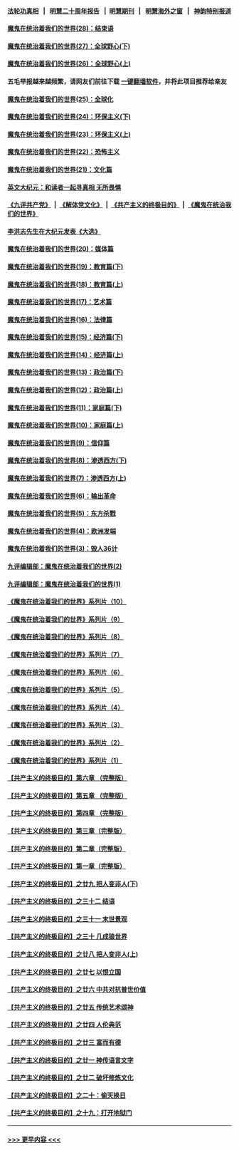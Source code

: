 #### [法轮功真相](https://github.com/gfw-breaker/truth/blob/master/README.md?t=0) &nbsp;&nbsp;|&nbsp;&nbsp; [明慧二十周年报告](https://github.com/gfw-breaker/mh-reports/blob/master/README.md?t=0) &nbsp;&nbsp;|&nbsp;&nbsp;[明慧期刊](https://github.com/gfw-breaker/mh-qikan) &nbsp;&nbsp;|&nbsp;&nbsp; [明慧海外之窗](https://github.com/gfw-breaker/mh-news/blob/master/README.md?t=0) &nbsp;&nbsp;|&nbsp;&nbsp; [神韵特别报道](https://github.com/gfw-breaker/mh-news/blob/master/shenyun.md?t=0)
#### [魔鬼在统治着我们的世界(28)：结束语](../pages/nsc422/n10936246.md?t=07031651) 
#### [魔鬼在统治着我们的世界(27)：全球野心(下)](../pages/nsc422/n10928319.md?t=07031651) 
#### [魔鬼在统治着我们的世界(26)：全球野心(上)](../pages/nsc422/n10900318.md?t=07031651) 
#### 五毛举报越来越频繁，请网友们前往下载 [一键翻墙软件](https://github.com/gfw-breaker/ssr-accounts)，并将此项目推荐给亲友
#### [魔鬼在统治着我们的世界(25)：全球化](../pages/nsc422/n10788205.md?t=07031651) 
#### [魔鬼在统治着我们的世界(24)：环保主义(下)](../pages/nsc422/n10695307.md?t=07031651) 
#### [魔鬼在统治着我们的世界(23)：环保主义(上)](../pages/nsc422/n10688613.md?t=07031651) 
#### [魔鬼在统治着我们的世界(22)：恐怖主义](../pages/nsc422/n10614727.md?t=07031651) 
#### [魔鬼在统治着我们的世界(21)：文化篇](../pages/nsc422/n10597706.md?t=07031651) 
#### [英文大纪元：和读者一起寻真相 无所畏惧](../pages/nsc422/n12542027.md?t=07031651) 
#### [《九评共产党》](https://github.com/begood0513/9ping.md/blob/master/README.md) &nbsp;|&nbsp; [《解体党文化》](../../../../jtdwh.md/blob/master/README.md)  &nbsp;|&nbsp; [《共产主义的终极目的》](../../../../gczydzjmd.md/blob/master/README.md) &nbsp;|&nbsp; [《魔鬼在统治我们的世界》](../../../../mgztzwmdsj.md/blob/master/README.md) 
#### [李洪志先生在大纪元发表《大选》](../pages/nsc422/n12534746.md?t=07031651) 
#### [魔鬼在统治着我们的世界(20)：媒体篇](../pages/nsc422/n10586579.md?t=07031651) 
#### [魔鬼在统治着我们的世界(19)：教育篇(下)](../pages/nsc422/n10564808.md?t=07031651) 
#### [魔鬼在统治着我们的世界(18)：教育篇(上)](../pages/nsc422/n10526970.md?t=07031651) 
#### [魔鬼在统治着我们的世界(17)：艺术篇](../pages/nsc422/n10499093.md?t=07031651) 
#### [魔鬼在统治着我们的世界(16)：法律篇](../pages/nsc422/n10485969.md?t=07031651) 
#### [魔鬼在统治着我们的世界(15)：经济篇(下)](../pages/nsc422/n10469975.md?t=07031651) 
#### [魔鬼在统治着我们的世界(14)：经济篇(上)](../pages/nsc422/n10457370.md?t=07031651) 
#### [魔鬼在统治着我们的世界(13)：政治篇(下)](../pages/nsc422/n10448270.md?t=07031651) 
#### [魔鬼在统治着我们的世界(12)：政治篇(上)](../pages/nsc422/n10444576.md?t=07031651) 
#### [魔鬼在统治着我们的世界(11)：家庭篇(下)](../pages/nsc422/n10440961.md?t=07031651) 
#### [魔鬼在统治着我们的世界(10)：家庭篇(上)](../pages/nsc422/n10435448.md?t=07031651) 
#### [魔鬼在统治着我们的世界(9)：信仰篇](../pages/nsc422/n10432159.md?t=07031651) 
#### [魔鬼在统治着我们的世界(8)：渗透西方(下)](../pages/nsc422/n10429603.md?t=07031651) 
#### [魔鬼在统治着我们的世界(7)：渗透西方(上)](../pages/nsc422/n10426013.md?t=07031651) 
#### [魔鬼在统治着我们的世界(6)：输出革命](../pages/nsc422/n10421536.md?t=07031651) 
#### [魔鬼在统治着我们的世界(5)：东方杀戮](../pages/nsc422/n10417707.md?t=07031651) 
#### [魔鬼在统治着我们的世界(4)：欧洲发端](../pages/nsc422/n10414890.md?t=07031651) 
#### [魔鬼在统治着我们的世界(3)：毁人36计](../pages/nsc422/n10411583.md?t=07031651) 
#### [九评编辑部：魔鬼在统治着我们的世界(2)](../pages/nsc422/n10410036.md?t=07031651) 
#### [九评编辑部：魔鬼在统治着我们的世界(1)](../pages/nsc422/n10406825.md?t=07031651) 
#### [《魔鬼在统治着我们的世界》系列片（10）](../pages/nsc422/n12292670.md?t=07031651) 
#### [《魔鬼在统治着我们的世界》系列片（9）](../pages/nsc422/n12290859.md?t=07031651) 
#### [《魔鬼在统治着我们的世界》系列片（8）](../pages/nsc422/n12287445.md?t=07031651) 
#### [《魔鬼在统治着我们的世界》系列片（7）](../pages/nsc422/n12283425.md?t=07031651) 
#### [《魔鬼在统治着我们的世界》系列片（6）](../pages/nsc422/n12282314.md?t=07031651) 
#### [《魔鬼在统治着我们的世界》系列片（5）](../pages/nsc422/n12281419.md?t=07031651) 
#### [《魔鬼在统治着我们的世界》系列片（4）](../pages/nsc422/n12274024.md?t=07031651) 
#### [《魔鬼在统治着我们的世界》系列片（3）](../pages/nsc422/n12271322.md?t=07031651) 
#### [《魔鬼在统治着我们的世界》系列片（2）](../pages/nsc422/n12269049.md?t=07031651) 
#### [《魔鬼在统治着我们的世界》系列片（1）](../pages/nsc422/n12267575.md?t=07031651) 
#### [【共产主义的终极目的】第六章 （完整版）](../pages/nsc422/n11428913.md?t=07031651) 
#### [【共产主义的终极目的】第五章 （完整版）](../pages/nsc422/n11428912.md?t=07031651) 
#### [【共产主义的终极目的】第四章 （完整版）](../pages/nsc422/n11428907.md?t=07031651) 
#### [【共产主义的终极目的】第三章（完整版）](../pages/nsc422/n11428848.md?t=07031651) 
#### [【共产主义的终极目的】第二章（完整版）](../pages/nsc422/n11428831.md?t=07031651) 
#### [【共产主义的终极目的】第一章（完整版）](../pages/nsc422/n11417651.md?t=07031651) 
#### [【共产主义的终极目的】之廿九 把人变非人(下)](../pages/nsc422/n11344140.md?t=07031651) 
#### [【共产主义的终极目的】之三十二 结语](../pages/nsc422/n11360535.md?t=07031651) 
#### [【共产主义的终极目的】之三十一 末世景观](../pages/nsc422/n11351129.md?t=07031651) 
#### [【共产主义的终极目的】之三十 几成狼世界](../pages/nsc422/n11348280.md?t=07031651) 
#### [【共产主义的终极目的】之廿八 把人变非人(上)](../pages/nsc422/n11340492.md?t=07031651) 
#### [【共产主义的终极目的】之廿七 以恨立国](../pages/nsc422/n11336944.md?t=07031651) 
#### [【共产主义的终极目的】之廿六 中共对抗普世价值](../pages/nsc422/n11324785.md?t=07031651) 
#### [【共产主义的终极目的】之廿五 传统艺术颂神](../pages/nsc422/n11296396.md?t=07031651) 
#### [【共产主义的终极目的】之廿四 人伦典范](../pages/nsc422/n11296397.md?t=07031651) 
#### [【共产主义的终极目的】之廿三 富而有德](../pages/nsc422/n11283598.md?t=07031651) 
#### [【共产主义的终极目的】之廿一 神传语言文字](../pages/nsc422/n11263265.md?t=07031651) 
#### [【共产主义的终极目的】之廿二 破坏修炼文化](../pages/nsc422/n11245728.md?t=07031651) 
#### [【共产主义的终极目的】之二十：偷天换日](../pages/nsc422/n11238846.md?t=07031651) 
#### [【共产主义的终极目的】之十九：打开地狱门](../pages/nsc422/n11206376.md?t=07031651) 

----
#### [ >>> 更早内容 <<< ](../indexes/nsc422-earlier.md)
